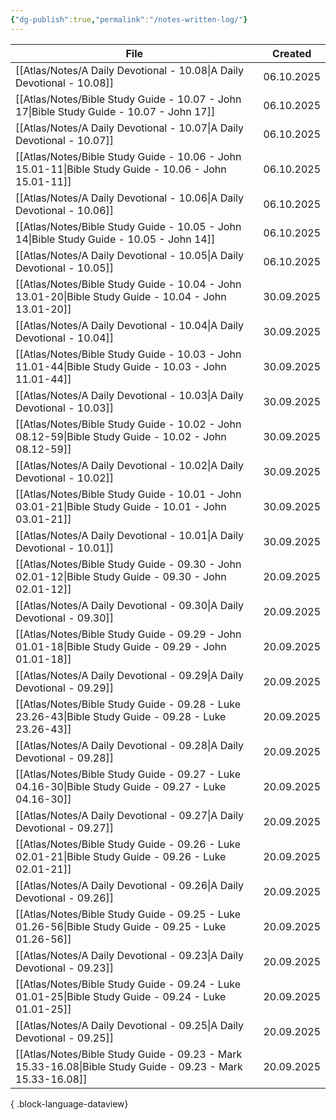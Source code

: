 ```yaml
---
{"dg-publish":true,"permalink":"/notes-written-log/"}
---
```


| File                                                                                                          | Created    |
| ------------------------------------------------------------------------------------------------------------- | ---------- |
| [[Atlas/Notes/A Daily Devotional - 10.08\|A Daily Devotional - 10.08]]                                     | 06.10.2025 |
| [[Atlas/Notes/Bible Study Guide - 10.07 - John 17\|Bible Study Guide - 10.07 - John 17]]                   | 06.10.2025 |
| [[Atlas/Notes/A Daily Devotional - 10.07\|A Daily Devotional - 10.07]]                                     | 06.10.2025 |
| [[Atlas/Notes/Bible Study Guide - 10.06 - John 15.01-11\|Bible Study Guide - 10.06 - John 15.01-11]]       | 06.10.2025 |
| [[Atlas/Notes/A Daily Devotional - 10.06\|A Daily Devotional - 10.06]]                                     | 06.10.2025 |
| [[Atlas/Notes/Bible Study Guide - 10.05 - John 14\|Bible Study Guide - 10.05 - John 14]]                   | 06.10.2025 |
| [[Atlas/Notes/A Daily Devotional - 10.05\|A Daily Devotional - 10.05]]                                     | 06.10.2025 |
| [[Atlas/Notes/Bible Study Guide - 10.04 - John 13.01-20\|Bible Study Guide - 10.04 - John 13.01-20]]       | 30.09.2025 |
| [[Atlas/Notes/A Daily Devotional - 10.04\|A Daily Devotional - 10.04]]                                     | 30.09.2025 |
| [[Atlas/Notes/Bible Study Guide - 10.03 - John 11.01-44\|Bible Study Guide - 10.03 - John 11.01-44]]       | 30.09.2025 |
| [[Atlas/Notes/A Daily Devotional - 10.03\|A Daily Devotional - 10.03]]                                     | 30.09.2025 |
| [[Atlas/Notes/Bible Study Guide - 10.02 - John 08.12-59\|Bible Study Guide - 10.02 - John 08.12-59]]       | 30.09.2025 |
| [[Atlas/Notes/A Daily Devotional - 10.02\|A Daily Devotional - 10.02]]                                     | 30.09.2025 |
| [[Atlas/Notes/Bible Study Guide - 10.01 - John 03.01-21\|Bible Study Guide - 10.01 - John 03.01-21]]       | 30.09.2025 |
| [[Atlas/Notes/A Daily Devotional - 10.01\|A Daily Devotional - 10.01]]                                     | 30.09.2025 |
| [[Atlas/Notes/Bible Study Guide - 09.30 - John 02.01-12\|Bible Study Guide - 09.30 - John 02.01-12]]       | 20.09.2025 |
| [[Atlas/Notes/A Daily Devotional - 09.30\|A Daily Devotional - 09.30]]                                     | 20.09.2025 |
| [[Atlas/Notes/Bible Study Guide - 09.29 - John 01.01-18\|Bible Study Guide - 09.29 - John 01.01-18]]       | 20.09.2025 |
| [[Atlas/Notes/A Daily Devotional - 09.29\|A Daily Devotional - 09.29]]                                     | 20.09.2025 |
| [[Atlas/Notes/Bible Study Guide - 09.28 - Luke 23.26-43\|Bible Study Guide - 09.28 - Luke 23.26-43]]       | 20.09.2025 |
| [[Atlas/Notes/A Daily Devotional - 09.28\|A Daily Devotional - 09.28]]                                     | 20.09.2025 |
| [[Atlas/Notes/Bible Study Guide - 09.27 - Luke 04.16-30\|Bible Study Guide - 09.27 - Luke 04.16-30]]       | 20.09.2025 |
| [[Atlas/Notes/A Daily Devotional - 09.27\|A Daily Devotional - 09.27]]                                     | 20.09.2025 |
| [[Atlas/Notes/Bible Study Guide - 09.26 - Luke 02.01-21\|Bible Study Guide - 09.26 - Luke 02.01-21]]       | 20.09.2025 |
| [[Atlas/Notes/A Daily Devotional - 09.26\|A Daily Devotional - 09.26]]                                     | 20.09.2025 |
| [[Atlas/Notes/Bible Study Guide - 09.25 - Luke 01.26-56\|Bible Study Guide - 09.25 - Luke 01.26-56]]       | 20.09.2025 |
| [[Atlas/Notes/A Daily Devotional - 09.23\|A Daily Devotional - 09.23]]                                     | 20.09.2025 |
| [[Atlas/Notes/Bible Study Guide - 09.24 - Luke 01.01-25\|Bible Study Guide - 09.24 - Luke 01.01-25]]       | 20.09.2025 |
| [[Atlas/Notes/A Daily Devotional - 09.25\|A Daily Devotional - 09.25]]                                     | 20.09.2025 |
| [[Atlas/Notes/Bible Study Guide - 09.23 - Mark 15.33-16.08\|Bible Study Guide - 09.23 - Mark 15.33-16.08]] | 20.09.2025 |

{ .block-language-dataview}


